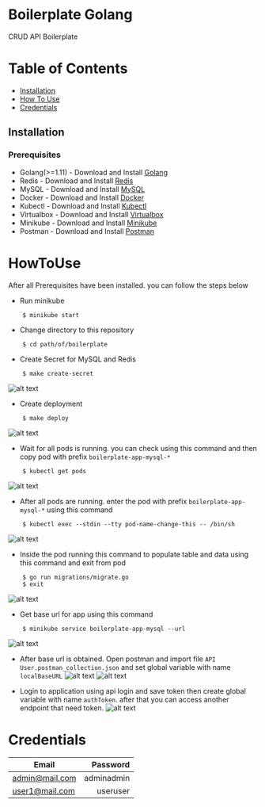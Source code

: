# Boilerplate Golang

CRUD API Boilerplate
# Table of Contents
- [Installation](#installation)
- [How To Use](#howtouse)
- [Credentials](#credentials)

## Installation

### Prerequisites
- Golang(>=1.11) - Download and Install [Golang](https://golang.org/)
- Redis - Download and Install [Redis](https://redis.io/download)
- MySQL - Download and Install [MySQL](https://www.apachefriends.org/download.html)
- Docker - Download and Install [Docker](https://www.docker.com/products/docker-desktop)
- Kubectl - Download and Install [Kubectl](https://kubernetes.io/docs/tasks/tools/)
- Virtualbox - Download and Install [Virtualbox](https://www.virtualbox.org/)
- Minikube - Download and Install [Minikube](https://minikube.sigs.k8s.io/docs/start/)
- Postman - Download and Install [Postman](https://www.postman.com/)



# HowToUse

After all Prerequisites have been installed. you can follow the steps below
- Run minikube
```
    $ minikube start
```

- Change directory to this repository
```
    $ cd path/of/boilerplate
```

- Create Secret for MySQL and Redis
```
    $ make create-secret
```
![alt text](https://blogger.googleusercontent.com/img/a/AVvXsEjJZ_zUrZhQlHeKe-t4R0l_t656StE1DzcJS4WzQqFVD9mgAe84L4jj4m2snf05Tx4qMuNMZiW3Jmeu0k0YnyY0jvt4tB47xxpiIkenk8WsS8XcgOqfOeefesYcIFk4BmbnmQGAHLwnpD0tcHuORxF2ixFo_xFy7VId2a2mu54nWP5Iuq6FPMy958yoGA)

- Create deployment
```
    $ make deploy
```
![alt text](https://blogger.googleusercontent.com/img/a/AVvXsEhDc3HX98cgXN9rNKZeTQ4dzXdZcwcpxZS31_NG2iuGkZPZ4vIz4utMVs-OvTCVP7onATRGy0HYriYSJ69IbXFlLdVO1y7AaJ3MJUojvuE1FgqfTpYYH1U__KKaI8XJ3euIED0RVH_yFemrHc0ln2Z3NhCwVFeaemHqaqRNRONhVwyQrqlfzZP3up11IA)

- Wait for all pods is running. you can check using this command and then copy pod with prefix `boilerplate-app-mysql-*`
```
    $ kubectl get pods
```
![alt text](https://blogger.googleusercontent.com/img/a/AVvXsEiZB7KxTfCuZKlI_0secwrxr3v8gqcm845dTYr-AVLKYKo91MiYOqGHve0w3EyMvn5CMaNlf3RbDnAIRZm8VwxLRU3mH7G__oDEiKShukZncMkOGKLp1IksMbUbUBt5Q5X3kdP8PluQEgu_7RTn1xiWseT9bS1C1rTkSlpb64e6JD3TkgPuDThL_xypFA)

- After all pods are running. enter the pod with prefix `boilerplate-app-mysql-*` using this command
```
    $ kubectl exec --stdin --tty pod-name-change-this -- /bin/sh 
```
![alt text](https://blogger.googleusercontent.com/img/a/AVvXsEjLVkANLIUDK2WZE2JVch8cAaG77nOyHJqkbSeIst7IJ4FXF0IpWcVqQUMy5CfC-SPM88DvJkTtZjd9wAZqTUDvcdVEEBI-sHoiePTR6QXG5feikWtL_iCzFmlTudCOSeiLdXrII82fJlsfBgo6NCGEfG3_8z0caemYeizApth7Xlcpup6q3ys1ZQZ3HA)

- Inside the pod running this command to populate table and data using this command and exit from pod
```
    $ go run migrations/migrate.go
    $ exit
```
![alt text](https://blogger.googleusercontent.com/img/a/AVvXsEg5QTvRzvaABsmIei81mGBEwQ03ZWXVrSHPjA4h6Z5p7_2aWUtsBUdcAUrPBxK5L0eJYcgJstjv1N9HhFgtk_jGZWcTs7xjT9bjdBB-AtLvNQ-YtzP5i4EPFvNWVV7K1LK5qoOPz8Th0x0QR-DCo5zKK_T-FzxHDS4zV6wwEEH3kn3uk93YaFDr0-PWDQ)

- Get base url for app using this command
```
    $ minikube service boilerplate-app-mysql --url
```
![alt text](https://blogger.googleusercontent.com/img/a/AVvXsEjmgcNnqLtdejNT6Xoy1kbZVNPESRAuPI-og7PBwLz_PxxkPx1PEG5NxT8JTwCL-ch2xQ6xMjHe63ka8ESOOdTXFi8n4yHPSWW7cRBbQQAowrE6S_UNM-Ksy9MlUGGMSNbLw1Wjh-iUQ6f71CPjflJxVnqeNIodGNnlwiW2y8f29fJiO2XaWhLLyXo4Hg)

- After base url is obtained. Open postman and import file `API User.postman_collection.json` and set global variable with name `localBaseURL`
![alt text](https://blogger.googleusercontent.com/img/a/AVvXsEgxjoUbtXPx8EM7uMv1EGBnCi03mUMBClkNFKhOYJqaujkm9UXFBxC_vq8iSmCCfYZ95Sc8dn623jpLvuzuFKyCRBF06zlCS3PpltS0nJkEdAN6JzzgjG6EFy34-YUuSTiW8FeQndui-dXScdzD2MtW9cVL8JMkHH9YsUyGU-4hesxckmNOEkeCjjJumQ)
![alt text](https://blogger.googleusercontent.com/img/a/AVvXsEhZ3y7_PIAWnfrwe11MbZ2O1YW_YsqiiPhQoqQ_1fnIn-3OcfBwm3Cdagum64vnoOrPDw-H3Aqq3g3C2Xt-YyhutyldVH-MYJCR1X9qvaqEySaCi7o_69U3yNcTehOsVHdT4FjwFweQtYoH3gDScRm86tzyxt7-Kh-SD-NdUhaHVGIUhjpl4MWm0qekfg)

- Login to application using api login and save token then create global variable with name `authToken`. after that you can access another endpoint that need token.
![alt text](https://blogger.googleusercontent.com/img/a/AVvXsEiZdNISo0Na-BT7qVz1Rwa-fb-hyAatIrEN7m5fHab-nP16XGTmnnOlCzHVjndG-nY7NtWvX-YJhD9aWXkkBBJx-18a6s0k9iQ1FgIV0SCXUNwJ5sj_YZt1vDocUy4lvZIvOBJlo3oenGVj-XEGL_mVANb3QCjWi023PYDJQVC_yX5uIIOhiPwH4FHlQA)
 
 # Credentials
 |     Email      |  Password |
|-------------|------:|
|admin@mail.com| adminadmin |
|user1@mail.com|useruser|
